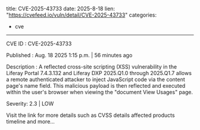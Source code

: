  
title: CVE-2025-43733
date: 2025-8-18
lien: "https://cvefeed.io/vuln/detail/CVE-2025-43733"
categories:
  - cve
---

CVE ID : CVE-2025-43733

Published :  Aug. 18
2025
1:15 p.m. | 56 minutes ago

Description : A reflected cross-site scripting (XSS) vulnerability in the Liferay Portal 7.4.3.132
and Liferay DXP 2025.Q1.0 through 2025.Q1.7 allows a remote authenticated attacker to inject JavaScript code via the content page's name field. This malicious payload is then reflected and executed within the user's browser when viewing the "document View Usages" page.

Severity: 2.3 | LOW

Visit the link for more details
such as CVSS details
affected products
timeline
and more...
